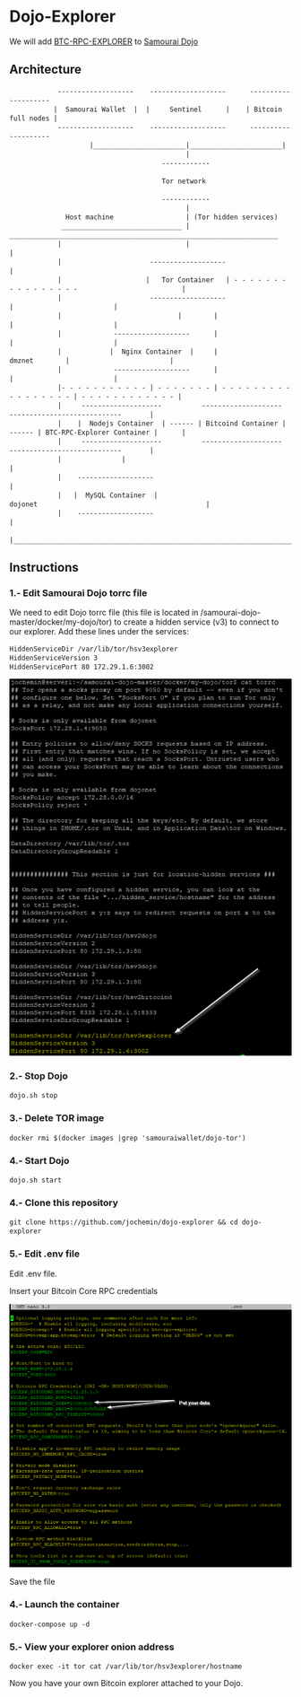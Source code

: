 # Dojo-Explorer
We will add [BTC-RPC-EXPLORER](https://github.com/janoside/btc-rpc-explorer "BTC-RPC-EXPLORER") to [Samourai Dojo](https://github.com/Samourai-Wallet/samourai-dojo "Samourai Dojo")

## Architecture ##


                -------------------    -------------------      --------------------
               |  Samourai Wallet  |  |     Sentinel      |    | Bitcoin full nodes |
                -------------------    -------------------      --------------------
                        |_______________________|_______________________|
                                                |
                                          ------------

                                          Tor network

                                          ------------
                                                |
                  Host machine                  | (Tor hidden services)
                 ______________________________ | ___________________________________________________________________
                |                               |                                                                    |
                |                      -------------------                                                           |
                |                     |   Tor Container   | - - - - - - - - - - - - - - - -                          |
                |                      -------------------                                 |                         |
                |                             |        |                                   |                         |
                |             -------------------      |                                   |                         |
                |            |  Nginx Container  |     |                     dmznet        |                         |
                |             -------------------      |                                   |                         |
                |- - - - - - - - - - - | - - - - - - - | - - - - - - - - - - - - - - - - - | - - - - - - - - - - - - |
                |     --------------------          --------------------          ----------------------------       |
                |    |  Nodejs Container  | ------ | Bitcoind Container | ------ | BTC-RPC-Explorer Container |      |
                |     --------------------          --------------------          ----------------------------       |
                |               |                                                                                    |
                |    -------------------                                                                             |
                |   |  MySQL Container  |                           dojonet                                          |
                |    -------------------                                                                             |
                |____________________________________________________________________________________________________|


## Instructions

### 1.- Edit Samourai Dojo torrc file ###

We need to edit Dojo torrc file (this file is located in /samourai-dojo-master/docker/my-dojo/tor)  to create a hidden service (v3) to connect to our explorer. Add these lines under the services:

```
HiddenServiceDir /var/lib/tor/hsv3explorer
HiddenServiceVersion 3
HiddenServicePort 80 172.29.1.6:3002
```
<p align="center">
  <img src="img/torrc.png?raw=true" alt="torrc file"/>
</p>


### 2.- Stop Dojo  ###
```
dojo.sh stop
```

### 3.- Delete TOR image  ###
```
docker rmi $(docker images |grep 'samouraiwallet/dojo-tor')
```

### 4.- Start Dojo  ###
```
dojo.sh start
```

### 4.- Clone this repository  ###
```
git clone https://github.com/jochemin/dojo-explorer && cd dojo-explorer
```
### 5.- Edit .env file ###

Edit .env file.

Insert your Bitcoin Core RPC credentials
<p align="center">
  <img src="img/env_file.png?raw=true" alt=".env file"/>
</p>

Save the file

### 4.- Launch the container ###
```
docker-compose up -d
```

### 5.- View your explorer onion address
```
docker exec -it tor cat /var/lib/tor/hsv3explorer/hostname
```

Now you have your own Bitcoin explorer attached to your Dojo.
